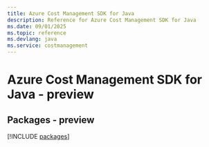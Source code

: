 ```yaml
---
title: Azure Cost Management SDK for Java
description: Reference for Azure Cost Management SDK for Java
ms.date: 09/01/2025
ms.topic: reference
ms.devlang: java
ms.service: costmanagement
---
```

# Azure Cost Management SDK for Java - preview
## Packages - preview
[!INCLUDE [packages](cost-management-index.md)]